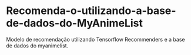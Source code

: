 # Recomenda-o-utilizando-a-base-de-dados-do-MyAnimeList
Modelo de recomendação utilizando Tensorflow Recommenders e a base de dados do myanimelist.

